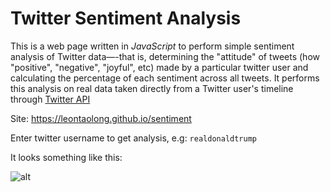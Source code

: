 # Twitter Sentiment Analysis
This is a web page written in _JavaScript_ to perform simple sentiment analysis of Twitter data—-that is, determining the "attitude" of tweets (how "positive", "negative", "joyful", etc) made by a particular twitter user and calculating the percentage of each sentiment across all tweets. It performs this analysis on real data taken directly from a Twitter user's timeline through [Twitter API](https://dev.twitter.com/rest/public)

Site: https://leontaolong.github.io/sentiment

Enter twitter username to get analysis, e.g: `realdonaldtrump`

It looks something like this:

![alt](https://info343-au16.github.io/img/sentiment-screenshot.png)
